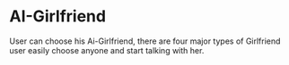 # AI-Girlfriend
User can choose his Ai-Girlfriend, there are four major types of Girlfriend user easily choose anyone and start talking with her.
